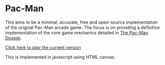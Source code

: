 Pac-Man
=======

This aims to be a minimal, accurate, free and open-source implementation of the original Pac-Man arcade game.  The focus is on providing a definitive implementation of the core game mechanics detailed in [The Pac-Man Dossier](http://home.comcast.net/~jpittman2/pacman/pacmandossier.html).

[Click here to play the current version](http://shaunew.github.com/Pac-Man)

This is implemented in javascript using HTML canvas.